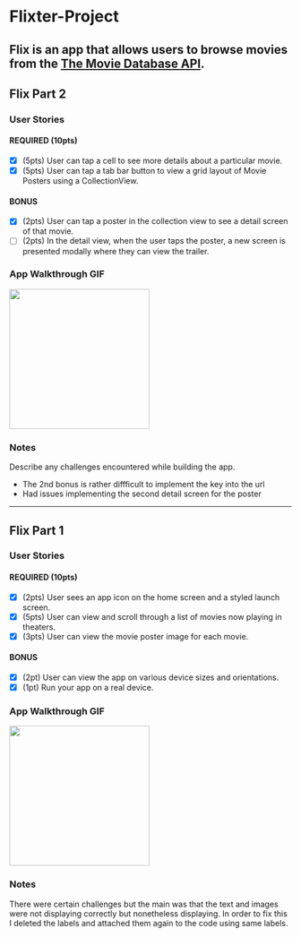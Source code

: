 # Flixter-Project
Flix is an app that allows users to browse movies from the [The Movie Database API](http://docs.themoviedb.apiary.io/#).
---

## Flix Part 2

### User Stories

#### REQUIRED (10pts)
- [x] (5pts) User can tap a cell to see more details about a particular movie.
- [x] (5pts) User can tap a tab bar button to view a grid layout of Movie Posters using a CollectionView.

#### BONUS
- [x] (2pts) User can tap a poster in the collection view to see a detail screen of that movie.
- [ ] (2pts) In the detail view, when the user taps the poster, a new screen is presented modally where they can view the trailer.

### App Walkthrough GIF

<img src="http://g.recordit.co/geP7UbiFIW.gif" width=250><br>

### Notes
Describe any challenges encountered while building the app.
- The 2nd bonus is rather diffficult to implement the key into the url
- Had issues implementing the second detail screen for the poster
---

## Flix Part 1

### User Stories

#### REQUIRED (10pts)
- [x] (2pts) User sees an app icon on the home screen and a styled launch screen.
- [x] (5pts) User can view and scroll through a list of movies now playing in theaters.
- [x] (3pts) User can view the movie poster image for each movie.

#### BONUS
- [x] (2pt) User can view the app on various device sizes and orientations.
- [x] (1pt) Run your app on a real device.

### App Walkthrough GIF
<img src="http://g.recordit.co/V2VJ45cl8L.gif" width=250><br>

### Notes
There were certain challenges but the main was that the text and images were not displaying correctly but nonetheless displaying.
In order to fix this I deleted the labels and attached them again to the code using same labels.

